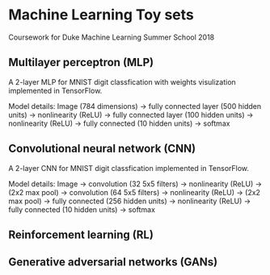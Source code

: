 # Machine Learning Toy sets

Coursework for Duke Machine Learning Summer School 2018

## Multilayer perceptron (MLP)
A 2-layer MLP for MNIST digit classfication with weights visulization implemented in TensorFlow.

Model details:
Image (784 dimensions) -> fully connected layer (500 hidden units) -> nonlinearity (ReLU) -> fully connected layer (100 hidden units) -> nonlinearity (ReLU) -> fully connected (10 hidden units) -> softmax

## Convolutional neural network (CNN)
A 2-layer CNN for MNIST digit classfication implemented in TensorFlow.

Model details:
Image -> convolution (32 5x5 filters) -> nonlinearity (ReLU) -> (2x2 max pool) -> convolution (64 5x5 filters) -> nonlinearity (ReLU) -> (2x2 max pool) -> fully connected (256 hidden units) -> nonlinearity (ReLU) -> fully connected (10 hidden units) -> softmax

## Reinforcement learning (RL) 

## Generative adversarial networks (GANs)
